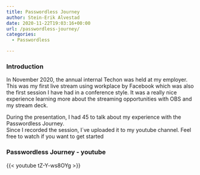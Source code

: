 ```yaml
---
title: Passwordless Journey
author: Stein-Erik Alvestad
date: 2020-11-22T19:03:16+00:00
url: /passwordless-journey/
categories:
  - Passwordless

---
```

### Introduction

In November 2020, the annual internal Techon was held at my employer. This was my first live stream using workplace by Facebook which was also the first session I have had in a conference style. It was a really nice experience learning more about the streaming opportunities with OBS and my stream deck.  

  
During the presentation, I had 45 to talk about my experience with the Passwordless Journey.  
Since I recorded the session, I´ve uploaded it to my youtube channel. Feel free to watch if you want to get started 

### Passwordless Journey - youtube

{{< youtube tZ-Y-ws8OYg >}}

